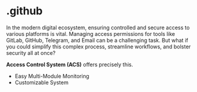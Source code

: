 # .github

In the modern digital ecosystem, ensuring controlled and secure access to various platforms is vital. Managing access permissions for tools like GitLab, GitHub, Telegram, and Email can be a challenging task. But what if you could simplify this complex process, streamline workflows, and bolster security all at once? 

**Access Control System (ACS)** offers precisely this.

* Easy Multi-Module Monitoring
* Customizable System
